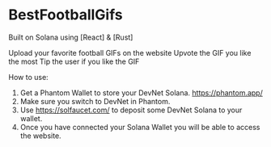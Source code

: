 # BestFootballGifs

Built on Solana using [React] & [Rust]

Upload your favorite football GIFs on the website
Upvote the GIF you like the most 
Tip the user if you like the GIF

How to use:

1. Get a Phantom Wallet to store your DevNet Solana. https://phantom.app/
2. Make sure you switch to DevNet in Phantom. 
3. Use https://solfaucet.com/ to deposit some DevNet Solana to your wallet. 
4. Once you have connected your Solana Wallet you will be able to access the website. 



